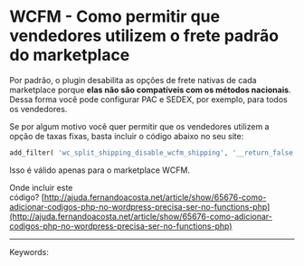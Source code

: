 # WCFM - Como permitir que vendedores utilizem o frete padrão do marketplace

Por padrão, o plugin desabilita as opções de frete nativas de cada marketplace porque **elas não são compatíveis com os métodos nacionais**. Dessa forma você pode configurar PAC e SEDEX, por exemplo, para todos os vendedores.

Se por algum motivo você quer permitir que os vendedores utilizem a opção de taxas fixas, basta incluir o código abaixo no seu site:

```php
add_filter( 'wc_split_shipping_disable_wcfm_shipping', '__return_false', 200 );
```

Isso é válido apenas para o marketplace WCFM.

Onde incluir este código? [http://ajuda.fernandoacosta.net/article/show/65676-como-adicionar-codigos-php-no-wordpress-precisa-ser-no-functions-php](http://ajuda.fernandoacosta.net/article/show/65676-como-adicionar-codigos-php-no-wordpress-precisa-ser-no-functions-php)

___

Keywords: